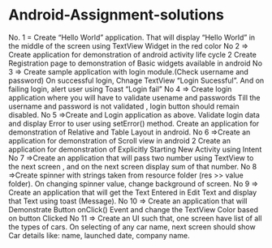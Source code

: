 # Android-Assignment-solutions
No. 1 = Create “Hello World” application. That will display “Hello World” in the middle of the screen using
        TextView Widget in the red color
No 2 => Create application for demonstration of android activity life cycle 2 Create Registration page to
        demonstration of Basic widgets available in android
No 3 => Create sample application with login module.(Check username and password) On successful login,
        Chnage TextView “Login Sucessful”. And on failing login, alert user using Toast “Login fail”
No 4 => Create login application where you will have to validate usename and passwords Till the
        username and password is not validated , login button should remain disabled.
No 5 =>Create and Login application as above. Validate login data and display Error to user using
        setError() method. Create an application for demonstration of Relative and Table Layout in
        android.
No 6 =>Create an application for demonstration of Scroll view in android 2 Create an application for
       demonstration of Explicitly Starting New Activity using Intent
No 7 =>Create an application that will pass two number using TextView to the next screen , and on the
       next screen display sum of that number.
No 8 =>Create spinner with strings taken from resource folder (res >> value folder). On changing
       spinner value, change background of screen.
No 9 => Create an application that will get the Text Entered in Edit Text and display that Text using
        toast (Message).
No 10 => Create an application that will Demonstrate Button onClick() Event and change the TextView
        Color based on button Clicked
No 11 => Create an UI such that, one screen have list of all the types of cars. On selecting of any car
        name, next screen should show Car details like: name, launched date, company name.
